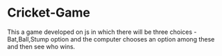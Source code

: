 # Cricket-Game
This a game developed on js in which there will be three choices - Bat,Ball,Stump option and the computer chooses an option among these and then see who wins.
